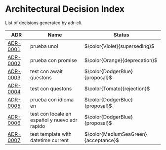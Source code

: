 # Architectural Decision Index

List of decisions generated by adr-cli.

| ADR                                                                   | Name                                          | Status                               |
| --------------------------------------------------------------------- | --------------------------------------------- | ------------------------------------ |
| [ADR-0001](adr/0001-prueba-unoi.md)                                   | prueba unoi                                   | $\color{Violet}{superseding}$        |
| [ADR-0002](adr/0002-prueba-con-promise.md)                            | prueba con promise                            | $\color{Orange}{deprecation}$        |
| [ADR-0003](adr/0003-test-con-await-questons.md)                       | test con await questons                       | $\color{DodgerBlue}{proposal}$       |
| [ADR-0004](adr/0004-test-con-questons.md)                             | test con questons                             | $\color{Tomato}{rejection}$          |
| [ADR-0005](adr/0005-prueba-con-idioma-en.md)                          | prueba con idioma en                          | $\color{DodgerBlue}{proposal}$       |
| [ADR-0006](adr/0006-test-con-locale-en-español-y-nuevo-adr-rapido.md) | test con locale en español y nuevo adr rapido | $\color{DodgerBlue}{proposal}$       |
| [ADR-0007](adr/0007-test-template-with-datetime-current.md)           | test template with datetime current           | $\color{MediumSeaGreen}{acceptance}$ |